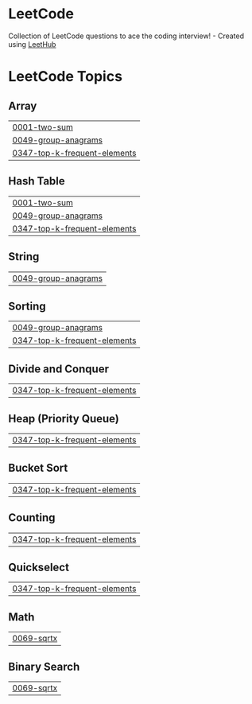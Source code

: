 # LeetCode
Collection of LeetCode questions to ace the coding interview! - Created using [LeetHub](https://github.com/QasimWani/LeetHub)

<!---LeetCode Topics Start-->
# LeetCode Topics
## Array
|  |
| ------- |
| [0001-two-sum](https://github.com/pedrojcaceresl/LeetCode/tree/master/0001-two-sum) |
| [0049-group-anagrams](https://github.com/pedrojcaceresl/LeetCode/tree/master/0049-group-anagrams) |
| [0347-top-k-frequent-elements](https://github.com/pedrojcaceresl/LeetCode/tree/master/0347-top-k-frequent-elements) |
## Hash Table
|  |
| ------- |
| [0001-two-sum](https://github.com/pedrojcaceresl/LeetCode/tree/master/0001-two-sum) |
| [0049-group-anagrams](https://github.com/pedrojcaceresl/LeetCode/tree/master/0049-group-anagrams) |
| [0347-top-k-frequent-elements](https://github.com/pedrojcaceresl/LeetCode/tree/master/0347-top-k-frequent-elements) |
## String
|  |
| ------- |
| [0049-group-anagrams](https://github.com/pedrojcaceresl/LeetCode/tree/master/0049-group-anagrams) |
## Sorting
|  |
| ------- |
| [0049-group-anagrams](https://github.com/pedrojcaceresl/LeetCode/tree/master/0049-group-anagrams) |
| [0347-top-k-frequent-elements](https://github.com/pedrojcaceresl/LeetCode/tree/master/0347-top-k-frequent-elements) |
## Divide and Conquer
|  |
| ------- |
| [0347-top-k-frequent-elements](https://github.com/pedrojcaceresl/LeetCode/tree/master/0347-top-k-frequent-elements) |
## Heap (Priority Queue)
|  |
| ------- |
| [0347-top-k-frequent-elements](https://github.com/pedrojcaceresl/LeetCode/tree/master/0347-top-k-frequent-elements) |
## Bucket Sort
|  |
| ------- |
| [0347-top-k-frequent-elements](https://github.com/pedrojcaceresl/LeetCode/tree/master/0347-top-k-frequent-elements) |
## Counting
|  |
| ------- |
| [0347-top-k-frequent-elements](https://github.com/pedrojcaceresl/LeetCode/tree/master/0347-top-k-frequent-elements) |
## Quickselect
|  |
| ------- |
| [0347-top-k-frequent-elements](https://github.com/pedrojcaceresl/LeetCode/tree/master/0347-top-k-frequent-elements) |
## Math
|  |
| ------- |
| [0069-sqrtx](https://github.com/pedrojcaceresl/LeetCode/tree/master/0069-sqrtx) |
## Binary Search
|  |
| ------- |
| [0069-sqrtx](https://github.com/pedrojcaceresl/LeetCode/tree/master/0069-sqrtx) |
<!---LeetCode Topics End-->